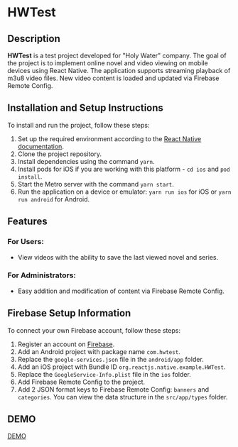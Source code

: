 # HWTest

## Description

**HWTest** is a test project developed for "Holy Water" company. The goal of the project is to implement online novel and video viewing on mobile devices using React Native. The application supports streaming playback of m3u8 video files. New video content is loaded and updated via Firebase Remote Config.

## Installation and Setup Instructions

To install and run the project, follow these steps:

1. Set up the required environment according to the [React Native documentation](https://reactnative.dev/docs/environment-setup).
2. Clone the project repository.
3. Install dependencies using the command `yarn`.
4. Install pods for iOS if you are working with this platform - `cd ios` and `pod install`.
5. Start the Metro server with the command `yarn start`.
6. Run the application on a device or emulator: `yarn run ios` for iOS or `yarn run android` for Android.

## Features

### For Users:
- View videos with the ability to save the last viewed novel and series.

### For Administrators:
- Easy addition and modification of content via Firebase Remote Config.

## Firebase Setup Information

To connect your own Firebase account, follow these steps:

1. Register an account on [Firebase](https://firebase.google.com/).
2. Add an Android project with package name `com.hwtest`.
3. Replace the `google-services.json` file in the `android/app` folder.
4. Add an iOS project with Bundle ID `org.reactjs.native.example.HWTest`.
5. Replace the `GoogleService-Info.plist` file in the `ios` folder.
6. Add Firebase Remote Config to the project.
7. Add 2 JSON format keys to Firebase Remote Config: `banners` and `categories`. You can view the data structure in the `src/app/types` folder.

## DEMO

[DEMO](https://youtu.be/Axf1DjJVU6Q)
